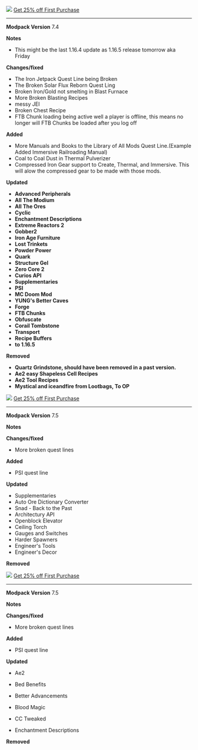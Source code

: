 ![](https://www.bisecthosting.com/images/CF/Monumental_Experience/BH_ME_PromoCard.png "")
[Get 25% off First Purchase](https://bisecthosting.com/BedrockLegends "")


---------------------------------------------------------------------------------------------

**Modpack Version**
7.4

**Notes**
- This might be the last 1.16.4 update as 1.16.5 release tomorrow aka Friday

**Changes/fixed**
- The Iron Jetpack Quest Line being Broken
- The Broken Solar Flux Reborn Quest Ling
- Broken Iron/Gold not smelting in Blast Furnace
- More Broken Blasting Recipes
- messy JEI
- Broken Chest Recipe
- FTB Chunk loading being active well a player is offline, this means no longer will FTB Chunks be loaded after you log off

**Added**
- More Manuals and Books to the Library of All Mods Quest Line.(Example Added Immersive Railroading Manual)
- Coal to Coal Dust in Thermal Pulverizer 
- Compressed Iron Gear support to Create, Thermal, and Immersive. This will alow the compressed gear to be made with those mods.


**Updated**
- **Advanced Peripherals**
- **All The Modium**
- **All The Ores**
- **Cyclic**
- **Enchantment Descriptions**
- **Extreme Reactors 2**
- **Gobber2**
- **Iron Age Furniture**
- **Lost Trinkets**
- **Powder Power**
- **Quark**
- **Structure Gel**
- **Zero Core 2**
- **Curios API**
- **Supplementaries**
- **PSI**
- **MC Doom Mod**
- **YUNG's Better Caves**
- **Forge**
- **FTB Chunks**
- **Obfuscate**
- **Corail Tombstone**
- **Transport**
- **Recipe Buffers**
- **to 1.16.5**

**Removed**
- **Quartz Grindstone, should have been removed in a past version.**
- **Ae2 easy Shapeless Cell Recipes**
- **Ae2 Tool Recipes**
- **Mystical and iceandfire from Lootbags, To OP**


![](https://www.bisecthosting.com/images/CF/Monumental_Experience/BH_ME_PromoCard.png "")
[Get 25% off First Purchase](https://bisecthosting.com/BedrockLegends "")


---------------------------------------------------------------------------------------------

**Modpack Version**
7.5

**Notes**

**Changes/fixed**
- More broken quest lines


**Added**
- PSI quest line

**Updated**
- Supplementaries
- Auto Ore Dictionary Converter
- Snad - Back to the Past
- Architectury API
- Openblock Elevator
- Ceiling Torch
- Gauges and Switches
- Harder Spawners 
- Engineer's Tools
- Engineer's Decor


**Removed**


![](https://www.bisecthosting.com/images/CF/Monumental_Experience/BH_ME_PromoCard.png "")
[Get 25% off First Purchase](https://bisecthosting.com/BedrockLegends "")


---------------------------------------------------------------------------------------------

**Modpack Version**
7.5

**Notes**

**Changes/fixed**
- More broken quest lines


**Added**
- PSI quest line

**Updated**
- Ae2

- Bed Benefits

- Better Advancements

- Blood Magic

- CC Tweaked

- Enchantment Descriptions

**Removed**
